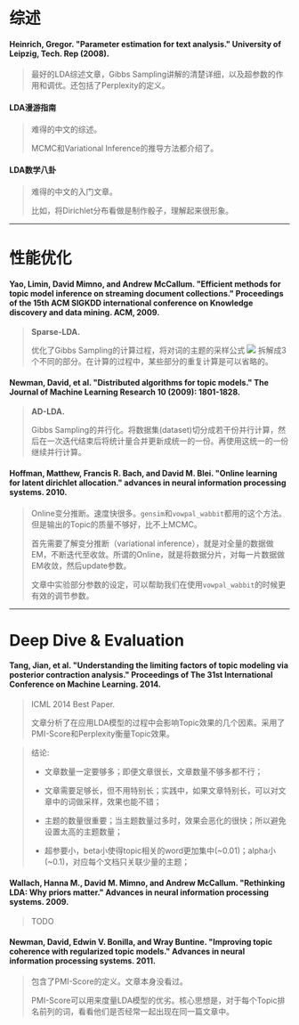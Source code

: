 # 综述

#### Heinrich, Gregor. "Parameter estimation for text analysis." University of Leipzig, Tech. Rep (2008).
> 最好的LDA综述文章，Gibbs Sampling讲解的清楚详细，以及超参数的作用和调优。还包括了Perplexity的定义。

#### LDA漫游指南
> 难得的中文的综述。
> 
> MCMC和Variational Inference的推导方法都介绍了。


#### LDA数学八卦
> 难得的中文的入门文章。
> 
> 比如，将Dirichlet分布看做是制作骰子，理解起来很形象。

----------


# 性能优化

#### Yao, Limin, David Mimno, and Andrew McCallum. "Efficient methods for topic model inference on streaming document collections." Proceedings of the 15th ACM SIGKDD international conference on Knowledge discovery and data mining. ACM, 2009.

> **Sparse-LDA.**
> 
> 优化了Gibbs Sampling的计算过程，将对词的主题的采样公式
> <img src="http://chart.googleapis.com/chart?cht=tx&chl=p(z=t|w)" style="border:none;">
> 拆解成3个不同的部分。在计算的过程中，某些部分的重复计算是可以省略的。


#### Newman, David, et al. "**Distributed algorithms for topic models.**" The Journal of Machine Learning Research 10 (2009): 1801-1828.

>**AD-LDA.**
>
>Gibbs Sampling的并行化。将数据集(dataset)切分成若干份并行计算，然后在一次迭代结束后将统计量合并更新成统一的一份。再使用这统一的一份继续并行计算。


#### Hoffman, Matthew, Francis R. Bach, and David M. Blei. "**Online learning for latent dirichlet allocation.**" advances in neural information processing systems. 2010.
> Online变分推断。速度快很多。`gensim`和`vowpal_wabbit`都用的这个方法。但是输出的Topic的质量不够好，比不上MCMC。
> 
> 首先需要了解变分推断（variational inference），就是对全量的数据做EM，不断迭代至收敛。所谓的Online，就是将数据分片，对每一片数据做EM收敛，然后update参数。
> 
> 文章中实验部分参数的设定，可以帮助我们在使用`vowpal_wabbit`的时候更有效的调节参数。

----------

# Deep Dive & Evaluation

#### Tang, Jian, et al. "Understanding the limiting factors of topic modeling via posterior contraction analysis." Proceedings of The 31st International Conference on Machine Learning. 2014.
> ICML 2014 Best Paper.
>
> 文章分析了在应用LDA模型的过程中会影响Topic效果的几个因素。采用了PMI-Score和Perplexity衡量Topic效果。

> 结论:
> 
> - 文章数量一定要够多；即便文章很长，文章数量不够多都不行；
>
> - 文章需要足够长，但不用特别长；实践中，如果文章特别长，可以对文章中的词做采样，效果也能不错；
>
> - 主题的数量很重要；当主题数量过多时，效果会恶化的很快；所以避免设置太高的主题数量；
>
> - 超参要小，beta小使得topic相关的word更加集中(~0.01)；alpha小(~0.1)，对应每个文档只关联少量的主题；


#### Wallach, Hanna M., David M. Mimno, and Andrew McCallum. "Rethinking LDA: Why priors matter." Advances in neural information processing systems. 2009.
> TODO

#### Newman, David, Edwin V. Bonilla, and Wray Buntine. "Improving topic coherence with regularized topic models." Advances in neural information processing systems. 2011.
> 包含了PMI-Score的定义。文章本身没看过。
>
> PMI-Score可以用来度量LDA模型的优劣。核心思想是，对于每个Topic排名前列的词，看看他们是否经常一起出现在同一篇文章中。

